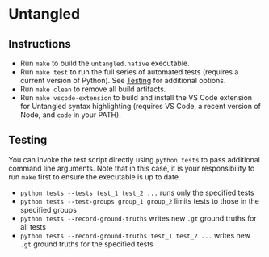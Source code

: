 # Untangled

## Instructions
- Run `make` to build the `untangled.native` executable.
- Run `make test` to run the full series of automated tests (requires a current version of Python).
  See [Testing](#testing) for additional options.
- Run `make clean` to remove all build artifacts.
- Run `make vscode-extension` to build and install the VS Code extension for Untangled syntax
  highlighting (requires VS Code, a recent version of Node, and `code` in your PATH).


## Testing
You can invoke the test script directly using `python tests` to pass additional command line
arguments. Note that in this case, it is your responsibility to run `make` first to ensure the
executable is up to date.
- `python tests --tests test_1 test_2 ...` runs only the specified tests
- `python tests --test-groups group_1 group_2` limits tests to those in the specified groups
- `python tests --record-ground-truths` writes new `.gt` ground truths for all tests
- `python tests --record-ground-truths test_1 test_2 ...` writes new `.gt` ground truths for the
  specified tests
